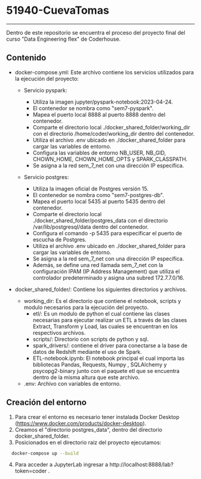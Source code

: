 ﻿# 51940-CuevaTomas
---
Dentro de este repositorio se encuentra el proceso del proyecto final del curso "Data Engineering flex" de Coderhouse.

## Contenido
* docker-compose.yml: Este archivo contiene los servicios utilizados para la ejecución del proyecto:
    * Servicio pyspark:
        * Utiliza la imagen jupyter/pyspark-notebook:2023-04-24.
        * El contenedor se nombra como "sem7-pyspark".
        * Mapea el puerto local 8888 al puerto 8888 dentro del contenedor.
        * Comparte el directorio local ./docker_shared_folder/working_dir con el directorio /home/coder/working_dir dentro del contenedor.
        * Utiliza el archivo .env ubicado en ./docker_shared_folder para cargar las variables de entorno.
        * Configura las variables de entorno NB_USER, NB_GID, CHOWN_HOME, CHOWN_HOME_OPTS y SPARK_CLASSPATH.
        * Se asigna a la red sem_7_net con una dirección IP específica.

    * Servicio postgres:
        * Utiliza la imagen oficial de Postgres versión 15.
        * El contenedor se nombra como "sem7-postgres-db".
        * Mapea el puerto local 5435 al puerto 5435 dentro del contenedor.
        * Comparte el directorio local ./docker_shared_folder/postgres_data con el directorio /var/lib/postgresql/data dentro del contenedor.
        * Configura el comando -p 5435 para especificar el puerto de escucha de Postgres.
        * Utiliza el archivo .env ubicado en ./docker_shared_folder para cargar las variables de entorno.
        * Se asigna a la red sem_7_net con una dirección IP específica.
        * Además, se define una red llamada sem_7_net con la configuración IPAM (IP Address Management) que utiliza el controlador predeterminado y asigna una subred 172.7.7.0/16.

* docker_shared_folder/: Contiene los siguientes directorios y archivos.
    * working_dir: Es el directorio que contiene el notebook, scripts y modulo necesarios para la ejecución del proyecto.
        * etl/: Es un modulo de python el cual contiene las clases necesarias para ejecutar realizar un ETL a través de las clases Extract, Transform y Load, las cuales se encuentran en los respectivos archivos.
        * scripts/: Directorio con scripts de python y sql.
        * spark_drivers/: contiene el driver para conectarse a la base de datos de Redshift mediante el uso de Spark.
        * ETL-notebook.ipynb: El notebook principal el cual importa las bibliotecas Pandas, Requests, Numpy , SQLAlchemy y psycopg2-binary junto con el paquete etl que se encuentra dentro de la misma altura que este archivo.
    * .env: Archivo con variables de entorno.

## Creación del entorno
1. Para crear el entorno es necesario tener instalada Docker Desktop (https://www.docker.com/products/docker-desktop).
2. Creamos el "directorio postgres_data", dentro del directorio docker_shared_folder.
3. Posicionados en el directorio raiz del proyecto ejecutamos:
```bash
  docker-compose up --build
```
4. Para acceder a JupyterLab ingresar a http://localhost:8888/lab?token=coder .


